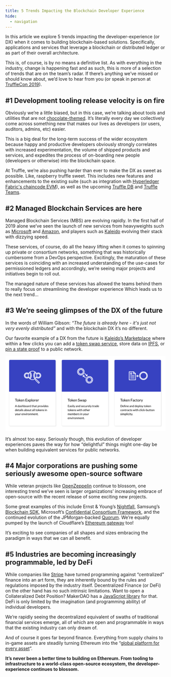 ```yaml
---
title: 5 Trends Impacting the Blockchain Developer Experience
hide:
  - navigation
---
```


In this article we explore 5 trends impacting the developer-experience (or DX) when it comes to building blockchain-based solutions. Specifically, applications and services that leverage a blockchain or distributed ledger or as part of their overall architecture.

This is, of course, is by no means a definitive list. As with everything in the industry, change is happening fast and as such, this is more of a selection of trends that are on the team’s radar. If there’s anything we’ve missed or should know about, we’d love to hear from you (or speak in person at [TruffleCon 2019](/trufflecon2019)).

## #1 Development tooling release velocity is on fire

Obviously we’re a little biased, but in this case, we’re talking about tools and utilities that are not [chocolate-themed](/truffle). It’s literally every day we collectively come across something new that makes our lives as developers (or users, auditors, admins, etc) easier.

This is a big deal for the long-term success of the wider ecosystem because happy and productive developers obviously strongly correlates with increased experimentation, the volume of shipped products and services, and expedites the process of on-boarding new people (developers or otherwise) into the blockchain space.

At Truffle, we’re also pushing harder than ever to make the DX as sweet as possible. Like, raspberry truffle sweet. This includes new features and enhancements to the existing suite (such as integration with [Hyperledger Fabric's chaincode EVM](https://github.com/trufflesuite/truffle/releases/tag/v5.0.27)), as well as the upcoming [Truffle DB](/blog/introducing-truffle-db-part-1) and [Truffle Teams](/docs/teams/overview).

## #2 Managed Blockchain Services are here

Managed Blockchain Services (MBS) are evolving rapidly. In the first half of 2019 alone we’ve seen the launch of new services from heavyweights such as [Microsoft](https://azure.microsoft.com/en-us/services/blockchain-service/) and [Amazon](https://aws.amazon.com/managed-blockchain/), and players such as [Kaleido](https://kaleido.io/) evolving their stack with dizzying speed.

These services, of course, do all the heavy lifting when it comes to spinning up private or consortium networks, something that was historically cumbersome from a DevOps perspective. Excitingly, the maturation of these services is coinciding with an increased understanding of the use-cases for permissioned ledgers and accordingly, we’re seeing major projects and initiatives begin to roll out.

The managed nature of these services has allowed the teams behind them to really focus on streamlining the developer experience Which leads us to the next trend...

## #3 We’re seeing glimpses of the DX of the future

In the words of William Gibson: *“The future is already here - it's just not very evenly distributed”* and with the blockchain DX it’s no different.

Our favorite example of a DX from the future is [Kaleido’s Marketplace](https://marketplace.kaleido.io/) where within a few clicks you can add a [token swap service](https://marketplace.kaleido.io/service/token-swap), store data on [IPFS](https://marketplace.kaleido.io/service/ipfs-file-store), or [pin a state proof](https://marketplace.kaleido.io/service/public-ethereum-tether/) to a public network.

![Example A](/img/blog/5-trends-impacting-the-blockchain-developer-experience/example-1a.png)

It’s almost too easy. Seriously though, this evolution of developer experiences paves the way for how “delightful” things might one-day be when building equivalent services for public networks.

## #4 Major corporations are pushing some seriously awesome open-source software

While veteran projects like [OpenZeppelin](https://openzeppelin.org/) continue to blossom, one interesting trend we’ve seen is larger organizations’ increasing embrace of open-source with the recent release of some exciting new projects.

Some great examples of this include Ernst & Young’s [Nightfall](https://github.com/EYBlockchain/nightfall), Samsung’s [Blockchain SDK](https://developer.samsung.com/blockchain), Microsoft’s [Confidential Consortium Framework](https://github.com/microsoft/CCF), and the continued evolution of the JPMorgan-backed [Quorum](https://github.com/jpmorganchase/quorum). We’re equally pumped by the launch of Cloudflare’s [Ethereum gateway](https://blog.cloudflare.com/cloudflare-ethereum-gateway/) too!

It’s exciting to see companies of all shapes and sizes embracing the paradigm in ways that we can all benefit.

## #5 Industries are becoming increasingly programmable, led by DeFi

While companies like [Stripe](https://stripe.com/) have turned programming against “centralized” finance into an art form, they are inherently bound by the rules and regulations imposed by the industry itself. Decentralized Finance (or DeFi) on the other hand has no such intrinsic limitations. Want to open a Collateralized Debt Position? MakerDAO has a [JavaScript library](https://makerdao.com/documentation/#dai-js) for that. DeFi is only limited by the imagination (and programming ability) of individual developers.

We’re rapidly seeing the decentralized equivalent of swaths of traditional financial services emerge, all of which are open and programmable in ways that the existing industry can only dream of.

And of course it goes far beyond finance. Everything from supply chains to in-game assets are steadily turning Ethereum into the “[global platform for every asset](https://twitter.com/MuteDialog/status/1149047398532075526)”.

**It’s never been a better time to building on Ethereum. From tooling to infrastructure to a world-class open-source ecosystem, the developer-experience continues to blossom.**
